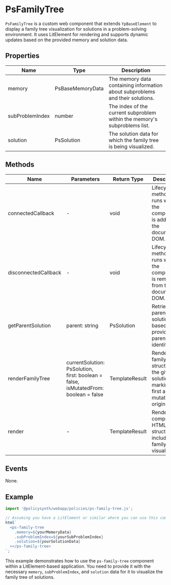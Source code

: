 # PsFamilyTree

`PsFamilyTree` is a custom web component that extends `YpBaseElement` to display a family tree visualization for solutions in a problem-solving environment. It uses LitElement for rendering and supports dynamic updates based on the provided memory and solution data.

## Properties

| Name             | Type                | Description                                                                 |
|------------------|---------------------|-----------------------------------------------------------------------------|
| memory           | PsBaseMemoryData    | The memory data containing information about subproblems and their solutions. |
| subProblemIndex  | number              | The index of the current subproblem within the memory's subproblems list.   |
| solution         | PsSolution     | The solution data for which the family tree is being visualized.            |

## Methods

| Name               | Parameters                  | Return Type       | Description                                                                                   |
|--------------------|-----------------------------|-------------------|-----------------------------------------------------------------------------------------------|
| connectedCallback  | -                           | void              | Lifecycle method that runs when the component is added to the document's DOM.                 |
| disconnectedCallback | -                         | void              | Lifecycle method that runs when the component is removed from the document's DOM.             |
| getParentSolution  | parent: string              | PsSolution   | Retrieves the parent solution based on the provided parent string identifier.                 |
| renderFamilyTree   | currentSolution: PsSolution, first: boolean = false, isMutatedFrom: boolean = false | TemplateResult | Renders the family tree structure for the given solution, marking the first and mutation origins. |
| render             | -                           | TemplateResult    | Renders the component's HTML structure, including the family tree visualization.              |

## Events

None.

## Example

```typescript
import '@policysynth/webapp/policies/ps-family-tree.js';

// Assuming you have a LitElement or similar where you can use this component
html`
  <ps-family-tree
    .memory=${yourMemoryData}
    .subProblemIndex=${yourSubProblemIndex}
    .solution=${yourSolutionData}
  ></ps-family-tree>
`;
```

This example demonstrates how to use the `ps-family-tree` component within a LitElement-based application. You need to provide it with the necessary `memory`, `subProblemIndex`, and `solution` data for it to visualize the family tree of solutions.